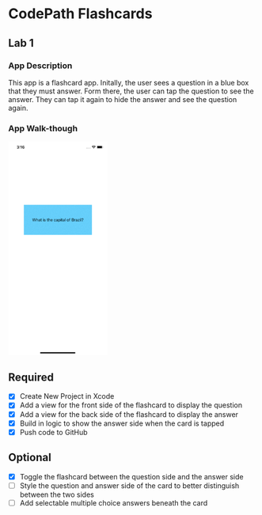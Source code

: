 # CodePath Flashcards

## Lab 1

### App Description
This app is a flashcard app. Initally, the user sees a question in a blue box that they must answer. Form there, the user can tap the question to see the answer. They can tap it again to hide the answer and see the question again.

### App Walk-though
<img src="Demo.gif" width=200><br>

## Required
- [x] Create New Project in Xcode
- [x] Add a view for the front side of the flashcard to display the question
- [x] Add a view for the back side of the flashcard to display the answer
- [x] Build in logic to show the answer side when the card is tapped
- [x] Push code to GitHub
## Optional
- [x] Toggle the flashcard between the question side and the answer side
- [ ] Style the question and answer side of the card to better distinguish between the two sides
- [ ] Add selectable multiple choice answers beneath the card
